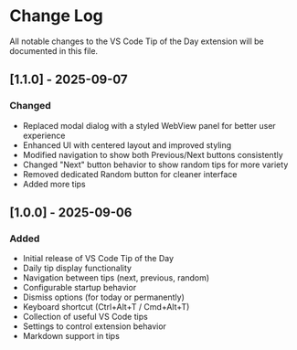 # Change Log

All notable changes to the VS Code Tip of the Day extension will be documented in this file.

## [1.1.0] - 2025-09-07

### Changed
- Replaced modal dialog with a styled WebView panel for better user experience
- Enhanced UI with centered layout and improved styling
- Modified navigation to show both Previous/Next buttons consistently
- Changed "Next" button behavior to show random tips for more variety
- Removed dedicated Random button for cleaner interface
- Added more tips

## [1.0.0] - 2025-09-06

### Added
- Initial release of VS Code Tip of the Day
- Daily tip display functionality
- Navigation between tips (next, previous, random)
- Configurable startup behavior
- Dismiss options (for today or permanently)
- Keyboard shortcut (Ctrl+Alt+T / Cmd+Alt+T)
- Collection of useful VS Code tips
- Settings to control extension behavior
- Markdown support in tips